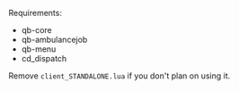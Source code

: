 Requirements:
- qb-core
- qb-ambulancejob
- qb-menu
- cd_dispatch

Remove `client_STANDALONE.lua` if you don't plan on using it.